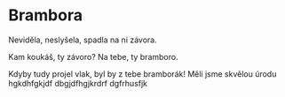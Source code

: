 # Brambora



Neviděla, neslyšela,
spadla na ni závora.

Kam koukáš, ty závoro?
Na tebe, ty bramboro.

Kdyby tudy projel vlak,
byl by z tebe bramborák!
Měli jsme skvělou úrodu
hgkdhfgkjdf
dbgjdfhgjkrdrf
dgfrhusfjk